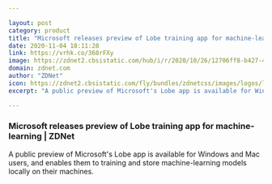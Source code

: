 ```yaml
---

layout: post
category: product
title: "Microsoft releases preview of Lobe training app for machine-learning"
date: 2020-11-04 18:11:28
link: https://vrhk.co/368rFXy
image: https://zdnet2.cbsistatic.com/hub/i/r/2020/10/26/12706ff8-b427-454d-a2aa-9db241810bd5/thumbnail/770x578/0e708ee39d86a536b65b9f2dfd89dabb/lobemachinelearningtraining.jpg
domain: zdnet.com
author: "ZDNet"
icon: https://zdnet2.cbsistatic.com/fly/bundles/zdnetcss/images/logos/logo-192x192.png
excerpt: "A public preview of Microsoft's Lobe app is available for Windows and Mac users, and enables them to training and store machine-learning models locally on their machines."

---
```


### Microsoft releases preview of Lobe training app for machine-learning | ZDNet

A public preview of Microsoft's Lobe app is available for Windows and Mac users, and enables them to training and store machine-learning models locally on their machines.